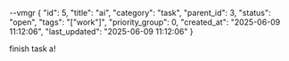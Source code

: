 --vmgr
{
  "id": 5,
  "title": "ai",
  "category": "task",
  "parent_id": 3,
  "status": "open",
  "tags": "[\"work\"]",
  "priority_group": 0,
  "created_at": "2025-06-09 11:12:06",
  "last_updated": "2025-06-09 11:12:06"
}

finish task a!